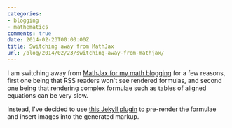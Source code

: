 ```yaml
---
categories:
- blogging
- mathematics
comments: true
date: 2014-02-23T00:00:00Z
title: Switching away from MathJax
url: /blog/2014/02/23/switching-away-from-mathjax/
---
```


I am switching away from [MathJax for my math blogging](/blog/2012/07/18/mathjax-for-octopress/) for a few reasons, first one being that RSS readers won't see rendered formulas, and second one being that rendering complex formulae such as tables of aligned equations can be very slow.

Instead, I've decided to use [this Jekyll plugin](http://www.flx.cat/jekyll/2013/11/10/liquid-latex-jekyll-plugin.html) to pre-render the formulae and insert images into the generated markup.

